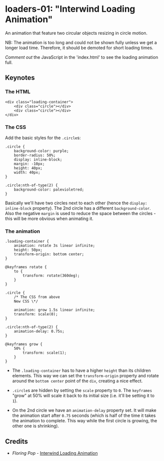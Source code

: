 # loaders-01: "Interwind Loading Animation"

An animation that feature two circular objects resizing in circle motion.

NB: The animation is too long and could not be shown fully unless we get a longer
load time. Therefore, it should be demoted for short loading times.

_Comment out_ the JavaScript in the 'index.html' to see the loading animation full.

## Keynotes

### The HTML

    <div class="loading-container">
        <div class="circle"></div>
        <div class="circle"></div>
    </div>

### The CSS

Add the basic styles for the `.circle`s:

    .circle {
        background-color: purple;
        border-radius: 50%;
        display: inline-block;
        margin: -10px;
        height: 40px;
        width: 40px;
    }

    .circle:nth-of-type(2) {
        background-color: palevioletred;
    }

Basically we'll have two circles next to each other (hence the `display: inline-block` property). The 2nd circle has a different `background-color`. Also the negative `margin` is used to reduce the space between the circles - this will be more obvious when animating it.

### The animation

    .loading-container {
        animation: rotate 3s linear infinite;
        height: 50px;
        transform-origin: bottom center;
    }

    @keyframes rotate {
        to {
            transform: rotate(360deg);
        }
    }

    .circle {
        /* The CSS from above
        New CSS \*/

        animation: grow 1.5s linear infinite;
        transform: scale(0);
    }

    .circle:nth-of-type(2) {
        animation-delay: 0.75s;
    }

    @keyframes grow {
        50% {
            transform: scale(1);
        }
    }


+ The `.loading-container` has to have a higher `height` than its children elements. This way we can set the `transform-origin` property and rotate around the `bottom center` point of the `div`, creating a nice effect.

+ `.circle`s are hidden by setting the `scale` property to `0`. The `keyframes` "grow" at 50% will scale it back to its initial size (i.e. it'll be setting it to `1`).

+ On the 2nd circle we have an `animation-delay` property set. It will make the animation start after `0.75` seconds (which is half of the time it takes the animation to complete. This way while the first circle is growing, the other one is shrinking).  

## Credits

- _Floring Pop_ - [Interwind Loading Animation](https://www.florin-pop.com/blog/2019/03/interwind-loading-animation/)
